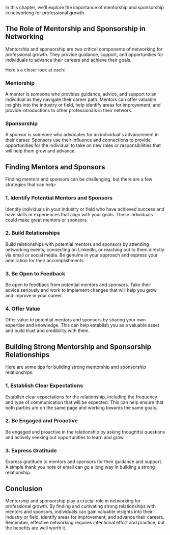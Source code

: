 
In this chapter, we'll explore the importance of mentorship and sponsorship in networking for professional growth.

The Role of Mentorship and Sponsorship in Networking
----------------------------------------------------

Mentorship and sponsorship are two critical components of networking for professional growth. They provide guidance, support, and opportunities for individuals to advance their careers and achieve their goals.

Here's a closer look at each:

### Mentorship

A mentor is someone who provides guidance, advice, and support to an individual as they navigate their career path. Mentors can offer valuable insights into the industry or field, help identify areas for improvement, and provide introductions to other professionals in their network.

### Sponsorship

A sponsor is someone who advocates for an individual's advancement in their career. Sponsors use their influence and connections to provide opportunities for the individual to take on new roles or responsibilities that will help them grow and advance.

Finding Mentors and Sponsors
----------------------------

Finding mentors and sponsors can be challenging, but there are a few strategies that can help:

### 1. Identify Potential Mentors and Sponsors

Identify individuals in your industry or field who have achieved success and have skills or experiences that align with your goals. These individuals could make great mentors or sponsors.

### 2. Build Relationships

Build relationships with potential mentors and sponsors by attending networking events, connecting on LinkedIn, or reaching out to them directly via email or social media. Be genuine in your approach and express your admiration for their accomplishments.

### 3. Be Open to Feedback

Be open to feedback from potential mentors and sponsors. Take their advice seriously and work to implement changes that will help you grow and improve in your career.

### 4. Offer Value

Offer value to potential mentors and sponsors by sharing your own expertise and knowledge. This can help establish you as a valuable asset and build trust and credibility with them.

Building Strong Mentorship and Sponsorship Relationships
--------------------------------------------------------

Here are some tips for building strong mentorship and sponsorship relationships:

### 1. Establish Clear Expectations

Establish clear expectations for the relationship, including the frequency and type of communication that will be expected. This can help ensure that both parties are on the same page and working towards the same goals.

### 2. Be Engaged and Proactive

Be engaged and proactive in the relationship by asking thoughtful questions and actively seeking out opportunities to learn and grow.

### 3. Express Gratitude

Express gratitude to mentors and sponsors for their guidance and support. A simple thank you note or email can go a long way in building a strong relationship.

Conclusion
----------

Mentorship and sponsorship play a crucial role in networking for professional growth. By finding and cultivating strong relationships with mentors and sponsors, individuals can gain valuable insights into their industry or field, identify areas for improvement, and advance their careers. Remember, effective networking requires intentional effort and practice, but the benefits are well worth it.
